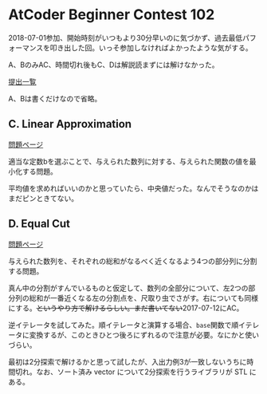 # AtCoder Beginner Contest 102

2018-07-01参加、開始時刻がいつもより30分早いのに気づかず、過去最低パフォーマンスを叩き出した回。いっそ参加しなければよかったような気がする。

A、BのみAC、時間切れ後もC、Dは解説読まずには解けなかった。

[提出一覧](https://atcoder.jp/contests/abc102/submissions?f.User=hhirai)

A、Bは書くだけなので省略。

## C. Linear Approximation

[問題ページ](https://atcoder.jp/contests/abc102/tasks/arc100_a)

適当な定数bを選ぶことで、与えられた数列に対する、与えられた関数の値を最小化する問題。

平均値を求めればいいのかと思っていたら、中央値だった。なんでそうなのかはまだピンときてない。

## D. Equal Cut

[問題ページ](https://atcoder.jp/contests/abc102/tasks/arc100_b)

与えられた数列を、それぞれの総和がなるべく近くなるよう4つの部分列に分割する問題。

真ん中の分割がすんでいるものと仮定して、数列の全部分について、左2つの部分列の総和が一番近くなる左の分割点を、尺取り虫でさがす。右についても同様にする。<del>というやり方で解けるらしい。まだ書いてない</del>2017-07-12にAC。

逆イテレータを試してみた。順イテレータと演算する場合、`base`関数で順イテレータに変換するが、このときひとつ後ろにずれるので注意が必要。なにかと使いづらい。

最初は2分探索で解けるかと思って試したが、入出力例3が一致しないうちに時間切れ。なお、ソート済み vector について2分探索を行うライブラリが STL にある。
